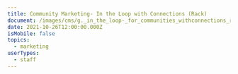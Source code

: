 ```yaml
---
title: Community Marketing- In the Loop with Connections (Rack)
document: /images/cms/g._in_the_loop-_for_communities_withconnections_rack_cards.pdf
date: 2021-10-26T12:00:00.000Z
isMobile: false
topics:
  - marketing
userTypes:
  - staff
---
```

